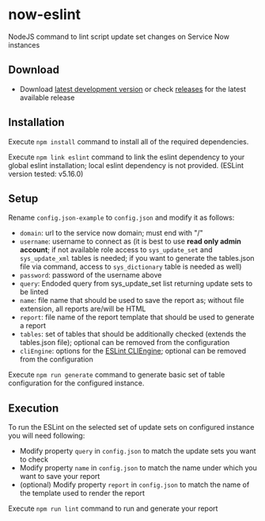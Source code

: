 # now-eslint
NodeJS command to lint script update set changes on Service Now instances

## Download

- Download [latest development version](https://github.com/hrax/now-eslint/archive/master.zip) or check [releases](https://github.com/hrax/now-eslint/releases) for the latest available release

## Installation

Execute `npm install` command to install all of the required dependencies.

Execute `npm link eslint` command to link the eslint dependency to your global eslint installation; local eslint dependency is not provided. (ESLint version tested: v5.16.0)

## Setup

Rename `config.json-example` to `config.json` and modify it as follows:
- `domain`: url to the service now domain; must end with "/"
- `username`: username to connect as (it is best to use **read only admin account**; if not available role access to `sys_update_set` and `sys_update_xml` tables is needed; if you want to generate the tables.json file via command, access to `sys_dictionary` table is needed as well)
- `password`: password of the username above
- `query`: Endoded query from sys_update_set list returning update sets to be linted
- `name`: file name that should be used to save the report as; without file extension, all reports are/will be HTML
- `report`: file name of the report template that should be used to generate a report
- `tables`: set of tables that should be additionally checked (extends the tables.json file); optional can be removed from the configuration
- `cliEngine`: options for the [ESLint CLIEngine](https://eslint.org/docs/developer-guide/nodejs-api#cliengine); optional can be removed from the configuration

Execute `npm run generate` command to generate basic set of table configuration for the configured instance.

## Execution

To run the ESLint on the selected set of update sets on configured instance you will need following:
- Modify property `query` in `config.json` to match the update sets you want to check
- Modify property `name` in `config.json` to match the name under which you want to save your report
- (optional) Modify property `report` in `config.json` to match the name of the template used to render the report

Execute `npm run lint` command to run and generate your report

